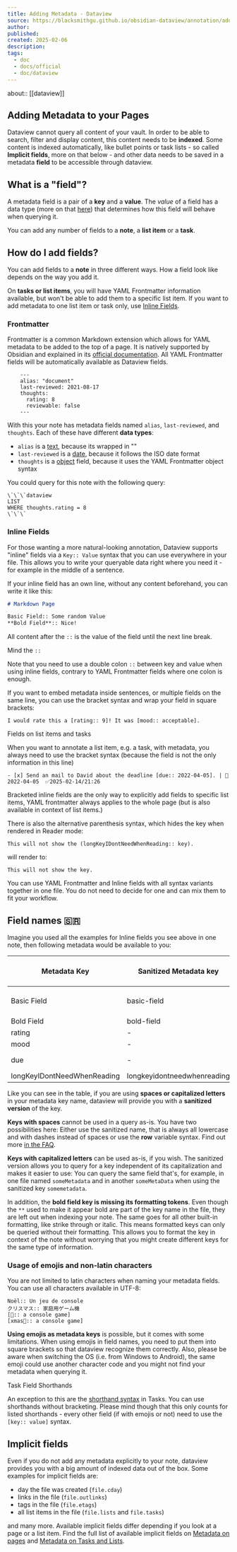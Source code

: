 ```yaml
---
title: Adding Metadata - Dataview
source: https://blacksmithgu.github.io/obsidian-dataview/annotation/add-metadata/
author: 
published: 
created: 2025-02-06
description: 
tags:
  - doc
  - docs/official
  - doc/dataview
---
```

about:: [[dataview]]
## Adding Metadata to your Pages

Dataview cannot query all content of your vault. In order to be able to search, filter and display content, this content needs to be **indexed**. Some content is indexed automatically, like bullet points or task lists - so called **Implicit fields**, more on that below - and other data needs to be saved in a metadata **field** to be accessible through dataview.

## What is a "field"?

A metadata field is a pair of a **key** and a **value**. The *value* of a field has a data type (more on that [here](https://blacksmithgu.github.io/obsidian-dataview/annotation/types-of-metadata/)) that determines how this field will behave when querying it.

You can add any number of fields to a **note**, a **list item** or a **task**.

## How do I add fields?

You can add fields to a **note** in three different ways. How a field look like depends on the way you add it.

On **tasks or list items**, you will have YAML Frontmatter information available, but won't be able to add them to a specific list item. If you want to add metadata to one list item or task only, use [Inline Fields](https://blacksmithgu.github.io/obsidian-dataview/annotation/add-metadata/#inline-fields).

### Frontmatter

Frontmatter is a common Markdown extension which allows for YAML metadata to be added to the top of a page. It is natively supported by Obsidian and explained in its [official documentation](https://help.obsidian.md/Advanced+topics/YAML+front+matter). All YAML Frontmatter fields will be automatically available as Dataview fields.

```
    ---
    alias: "document"
    last-reviewed: 2021-08-17
    thoughts:
      rating: 8
      reviewable: false
    ---
```

With this your note has metadata fields named `alias`, `last-reviewed`, and `thoughts`. Each of these have different **data types**:

- `alias` is a [text](https://blacksmithgu.github.io/obsidian-dataview/annotation/types-of-metadata/#text), because its wrapped in ""
- `last-reviewed` is a [date](https://blacksmithgu.github.io/obsidian-dataview/annotation/types-of-metadata/#date), because it follows the ISO date format
- `thoughts` is a [object](https://blacksmithgu.github.io/obsidian-dataview/annotation/types-of-metadata/#object) field, because it uses the YAML Frontmatter object syntax

You could query for this note with the following query:

```
\`\`\`dataview
LIST
WHERE thoughts.rating = 8
\`\`\`
```

### Inline Fields

For those wanting a more natural-looking annotation, Dataview supports "inline" fields via a `Key:: Value` syntax that you can use everywhere in your file. This allows you to write your queryable data right where you need it - for example in the middle of a sentence.

If your inline field has an own line, without any content beforehand, you can write it like this:

```markdown
# Markdown Page

Basic Field:: Some random Value
**Bold Field**:: Nice!
```

All content after the `::` is the value of the field until the next line break.

Mind the `::`

Note that you need to use a double colon `::` between key and value when using inline fields, contrary to YAML Frontmatter fields where one colon is enough.

If you want to embed metadata inside sentences, or multiple fields on the same line, you can use the bracket syntax and wrap your field in square brackets:

```
I would rate this a [rating:: 9]! It was [mood:: acceptable].
```

Fields on list items and tasks

When you want to annotate a list item, e.g. a task, with metadata, you always need to use the bracket syntax (because the field is not the only information in this line)

```
- [x] Send an mail to David about the deadline [due:: 2022-04-05]. | 📅2022-04-05  ✅2025-02-14/21:26 
```

Bracketed inline fields are the only way to explicitly add fields to specific list items, YAML frontmatter always applies to the whole page (but is also available in context of list items.)

There is also the alternative parenthesis syntax, which hides the key when rendered in Reader mode:

```
This will not show the (longKeyIDontNeedWhenReading:: key).
```

will render to:

```
This will not show the key.
```

You can use YAML Frontmatter and Inline fields with all syntax variants together in one file. You do not need to decide for one and can mix them to fit your workflow.

## Field names 🇸🇷

Imagine you used all the examples for Inline fields you see above in one note, then following metadata would be available to you:

| Metadata Key                | Sanitized Metadata key      | Value             | Data Type of Value |
| --------------------------- | --------------------------- | ----------------- | ------------------ |
| Basic Field                 | basic-field                 | Some random Value | Text               |
| Bold Field                  | bold-field                  | Nice!             | Text               |
| rating                      | -                           | 9                 | Number             |
| mood                        | -                           | acceptable        | Text               |
| due                         | -                           | 2022-04-05        | Date               |
| longKeyIDontNeedWhenReading | longkeyidontneedwhenreading | key               | Text               |

Like you can see in the table, if you are using **spaces or capitalized letters** in your metadata key name, dataview will provide you with a **sanitized version** of the key.

**Keys with spaces** cannot be used in a query as-is. You have two possibilities here: Either use the sanitized name, that is always all lowercase and with dashes instead of spaces or use the **row** variable syntax. Find out more [in the FAQ](https://blacksmithgu.github.io/obsidian-dataview/resources/faq/).

**Keys with capitalized letters** can be used as-is, if you wish. The sanitized version allows you to query for a key independent of its capitalization and makes it easier to use: You can query the same field that's, for example, in one file named `someMetadata` and in another `someMetaData` when using the sanitized key `somemetadata`.

In addition, the **bold field key is missing its formatting tokens**. Even though the `**` used to make it appear bold are part of the key name in the file, they are left out when indexing your note. The same goes for all other built-in formatting, like strike through or italic. This means formatted keys can only be queried without their formatting. This allows you to format the key in context of the note without worrying that you might create different keys for the same type of information.

### Usage of emojis and non-latin characters

You are not limited to latin characters when naming your metadata fields. You can use all characters available in UTF-8:

```
Noël:: Un jeu de console
クリスマス:: 家庭用ゲーム機
[🎅:: a console game]
[xmas🎄:: a console game]
```

**Using emojis as metadata keys** is possible, but it comes with some limitations. When using emojis in field names, you need to put them into square brackets so that dataview recognize them correctly. Also, please be aware when switching the OS (i.e. from Windows to Android), the same emoji could use another character code and you might not find your metadata when querying it.

Task Field Shorthands

An exception to this are the [shorthand syntax](https://blacksmithgu.github.io/obsidian-dataview/annotation/metadata-tasks/#field-shorthands) in Tasks. You can use shorthands without bracketing. Please mind though that this only counts for listed shorthands - every other field (if with emojis or not) need to use the `[key:: value]` syntax.

## Implicit fields

Even if you do not add any metadata explicitly to your note, dataview provides you with a big amount of indexed data out of the box. Some examples for implicit fields are:

- day the file was created (`file.cday`)
- links in the file (`file.outlinks`)
- tags in the file (`file.etags`)
- all list items in the file (`file.lists` and `file.tasks`)

and many more. Available implicit fields differ depending if you look at a page or a list item. Find the full list of available implicit fields on [Metadata on pages](https://blacksmithgu.github.io/obsidian-dataview/annotation/metadata-pages/) and [Metadata on Tasks and Lists](https://blacksmithgu.github.io/obsidian-dataview/annotation/metadata-tasks/).